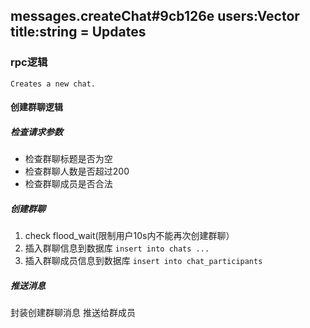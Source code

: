 ## messages.createChat#9cb126e users:Vector<InputUser> title:string = Updates
### rpc逻辑
`Creates a new chat.`

#### 创建群聊逻辑
##### 检查请求参数
* 检查群聊标题是否为空
* 检查群聊人数是否超过200
* 检查群聊成员是否合法

##### 创建群聊
1. check flood_wait(限制用户10s内不能再次创建群聊）
2. 插入群聊信息到数据库 `insert into chats ...`
3. 插入群聊成员信息到数据库 `insert into chat_participants`

##### 推送消息
封装创建群聊消息 推送给群成员